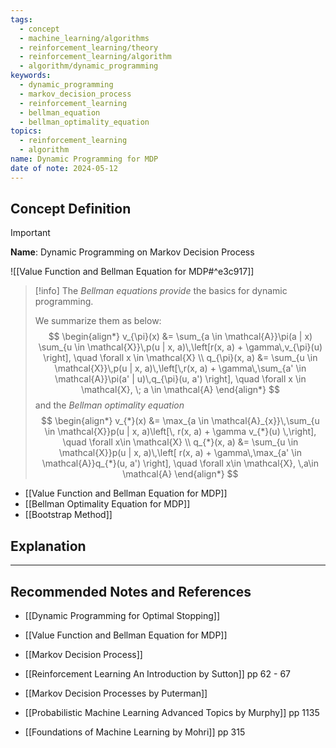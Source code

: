 ```yaml
---
tags:
  - concept
  - machine_learning/algorithms
  - reinforcement_learning/theory
  - reinforcement_learning/algorithm
  - algorithm/dynamic_programming
keywords:
  - dynamic_programming
  - markov_decision_process
  - reinforcement_learning
  - bellman_equation
  - bellman_optimality_equation
topics:
  - reinforcement_learning
  - algorithm
name: Dynamic Programming for MDP
date of note: 2024-05-12
---
```


## Concept Definition

>[!important]
>**Name**: Dynamic Programming on Markov Decision Process

![[Value Function and Bellman Equation for MDP#^e3c917]]


>[!info]
>The *Bellman equations provide* the basics for dynamic programming. 
>
>We summarize them as below:
>$$
>\begin{align*}
>v_{\pi}(x) &= \sum_{a \in \mathcal{A}}\pi(a | x) \sum_{u \in \mathcal{X}}\,p(u | x, a)\,\left[r(x, a) + \gamma\,v_{\pi}(u)  \right], \quad \forall x \in \mathcal{X} \\
> q_{\pi}(x, a) &=  \sum_{u \in \mathcal{X}}\,p(u | x, a)\,\left[\,r(x, a) + \gamma\,\sum_{a' \in \mathcal{A}}\pi(a' | u)\,q_{\pi}(u, a')  \right], \quad \forall x \in \mathcal{X}, \; a \in \mathcal{A}
>\end{align*}
>$$
>and the *Bellman optimality equation*
>$$
>\begin{align*}
>v_{*}(x) &= \max_{a \in \mathcal{A}_{x}}\,\sum_{u \in \mathcal{X}}p(u | x, a)\left[\, r(x, a) + \gamma v_{*}(u) \,\right], \quad \forall x\in \mathcal{X} \\
>q_{*}(x, a) &= \sum_{u \in \mathcal{X}}p(u | x, a)\,\left[ r(x, a) + \gamma\,\max_{a' \in \mathcal{A}}q_{*}(u, a') \right], \quad \forall x\in \mathcal{X}, \,a\in \mathcal{A}
>\end{align*}
>$$


- [[Value Function and Bellman Equation for MDP]]
- [[Bellman Optimality Equation for MDP]]
- [[Bootstrap Method]]

## Explanation






-----------
##  Recommended Notes and References

- [[Dynamic Programming for Optimal Stopping]]
- [[Value Function and Bellman Equation for MDP]]
- [[Markov Decision Process]]


- [[Reinforcement Learning An Introduction by Sutton]] pp 62 - 67
- [[Markov Decision Processes by Puterman]]
- [[Probabilistic Machine Learning Advanced Topics by Murphy]] pp 1135
- [[Foundations of Machine Learning by Mohri]] pp 315
